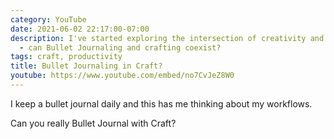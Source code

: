 ```yaml
---
category: YouTube
date: 2021-06-02 22:17:00-07:00
description: I've started exploring the intersection of creativity and productivity
  - can Bullet Journaling and crafting coexist?
tags: craft, productivity
title: Bullet Journaling in Craft?
youtube: https://www.youtube.com/embed/no7CvJeZ8W0
---
```


I keep a bullet journal daily and this has me thinking about my workflows.

Can you really Bullet Journal with Craft?
